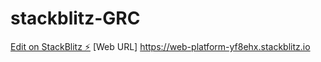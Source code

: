 # stackblitz-GRC

[Edit on StackBlitz ⚡️](https://stackblitz.com/edit/web-platform-yf8ehx)
[Web URL] https://web-platform-yf8ehx.stackblitz.io